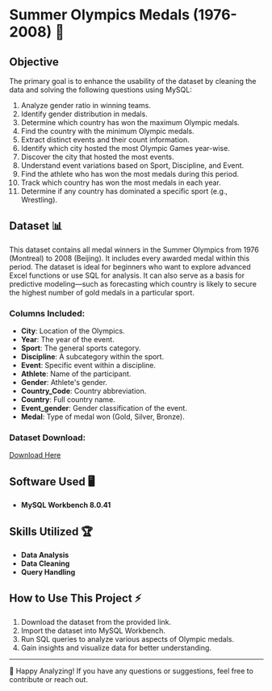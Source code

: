 # Summer Olympics Medals (1976-2008) 🏅

## Objective

The primary goal is to enhance the usability of the dataset by cleaning the data and solving the following questions using MySQL:

1. Analyze gender ratio in winning teams.
2. Identify gender distribution in medals.
3. Determine which country has won the maximum Olympic medals.
4. Find the country with the minimum Olympic medals.
5. Extract distinct events and their count information.
6. Identify which city hosted the most Olympic Games year-wise.
7. Discover the city that hosted the most events.
8. Understand event variations based on Sport, Discipline, and Event.
9. Find the athlete who has won the most medals during this period.
10. Track which country has won the most medals in each year.
11. Determine if any country has dominated a specific sport (e.g., Wrestling).

## Dataset 📊

This dataset contains all medal winners in the Summer Olympics from 1976 (Montreal) to 2008 (Beijing). It includes every awarded medal within this period. The dataset is ideal for beginners who want to explore advanced Excel functions or use SQL for analysis. It can also serve as a basis for predictive modeling—such as forecasting which country is likely to secure the highest number of gold medals in a particular sport.

### Columns Included:
- **City**: Location of the Olympics.
- **Year**: The year of the event.
- **Sport**: The general sports category.
- **Discipline**: A subcategory within the sport.
- **Event**: Specific event within a discipline.
- **Athlete**: Name of the participant.
- **Gender**: Athlete's gender.
- **Country_Code**: Country abbreviation.
- **Country**: Full country name.
- **Event_gender**: Gender classification of the event.
- **Medal**: Type of medal won (Gold, Silver, Bronze).

### Dataset Download:
[Download Here](https://drive.google.com/file/d/1EHMliUCEb8k6VhkpxK00oaY6GQtkwrhg/view?usp=sharing)

## Software Used 🖥️

- **MySQL Workbench 8.0.41**

## Skills Utilized 🏆

- **Data Analysis**
- **Data Cleaning**
- **Query Handling**

## How to Use This Project ⚡

1. Download the dataset from the provided link.
2. Import the dataset into MySQL Workbench.
3. Run SQL queries to analyze various aspects of Olympic medals.
4. Gain insights and visualize data for better understanding.

---

🚀 Happy Analyzing! If you have any questions or suggestions, feel free to contribute or reach out. 
                         
